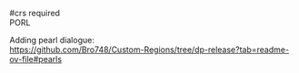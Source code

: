 #crs required  
PORL

Adding pearl dialogue:   
https://github.com/Bro748/Custom-Regions/tree/dp-release?tab=readme-ov-file#pearls